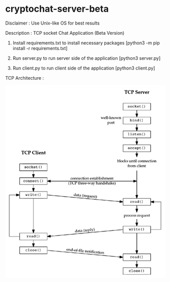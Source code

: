 # cryptochat-server-beta

Disclaimer : Use Unix-like OS for best results

Description : TCP socket Chat Application (Beta Version)

1. Install requirements.txt to install necessary packages [python3 -m pip install -r requirements.txt] 

2. Run server.py to run server side of the application [python3 server.py]

3. Run client.py to run client side of the application [python3 client.py]

TCP Architecture :

![](tcp_architecture.png)
